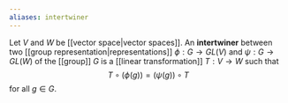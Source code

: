 ```yaml
---
aliases: intertwiner
---
```

Let $V$ and $W$ be [[vector space|vector spaces]]. An **intertwiner** between two [[group representation|representations]] $\phi:G\to GL(V)$ and $\psi:G\to GL(W)$ of the [[group]] $G$ is a [[linear transformation]] $T:V\to W$ such that $$T\circ(\phi(g)) = (\psi(g))\circ T$$ for all $g \in G$. 

